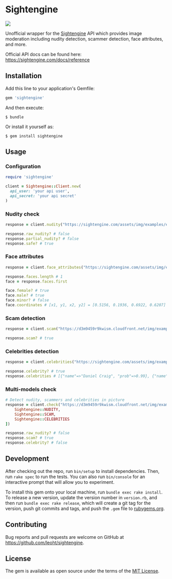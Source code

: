 # Sightengine

![](https://travis-ci.org/leoht/sightengine.svg?branch=master)

Unofficial wrapper for the [Sightengine](https://sightengine.com/) API
which provides image moderation including nudity detection, scammer detection,
face attributes, and more.

Official API docs can be found here: https://sightengine.com/docs/reference

## Installation

Add this line to your application's Gemfile:

```ruby
gem 'sightengine'
```

And then execute:

    $ bundle

Or install it yourself as:

    $ gem install sightengine

## Usage

### Configuration

```ruby
require 'sightengine'

client = Sightengine::Client.new(
  api_user: 'your api user',
  api_secret: 'your api secret'
)

```

### Nudity check

```ruby
response = client.nudity("https://sightengine.com/assets/img/examples/example2.jpg")

response.raw_nudity? # false
response.partial_nudity? # false
response.safe? # true
```

### Face attributes

```ruby
response = client.face_attributes("https://sightengine.com/assets/img/examples/example7.jpg")

response.faces.length # 1
face = response.faces.first

face.female? # true
face.male? # true
face.minor? # false
face.coordinates # [x1, y1, x2, y2] = [0.5156, 0.1936, 0.6922, 0.6207]
```

### Scam detection

```ruby
response = client.scam("https://d3m9459r9kwism.cloudfront.net/img/examples/example-scam1-1000.jpg")

response.scam? # true
```

### Celebrities detection

```ruby
response = client.celebrities("https://sightengine.com/assets/img/examples/example-craig-300.jpg")

response.celebrity? # true
response.celebrities # [{"name"=>"Daniel Craig", "prob"=>0.99}, {"name"=>"Graham Fellows", "prob"=>0.08}, ...]
```

### Multi-models check

```ruby
# Detect nudity, scammers and celebrities in picture
response = client.check("https://d3m9459r9kwism.cloudfront.net/img/examples/example-scam1-1000.jpg", [
    Sightengine::NUDITY,
    Sightengine::SCAM,
    Sightengine::CELEBRITIES
])

response.raw_nudity? # false
response.scam? # true
response.celebrity? # false
```

## Development

After checking out the repo, run `bin/setup` to install dependencies. Then, run `rake spec` to run the tests. You can also run `bin/console` for an interactive prompt that will allow you to experiment.

To install this gem onto your local machine, run `bundle exec rake install`. To release a new version, update the version number in `version.rb`, and then run `bundle exec rake release`, which will create a git tag for the version, push git commits and tags, and push the `.gem` file to [rubygems.org](https://rubygems.org).

## Contributing

Bug reports and pull requests are welcome on GitHub at https://github.com/leoht/sightengine.


## License

The gem is available as open source under the terms of the [MIT License](http://opensource.org/licenses/MIT).

